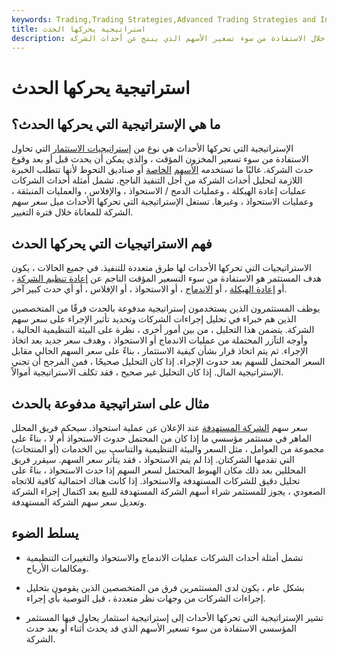 ```yaml
---
keywords: Trading,Trading Strategies,Advanced Trading Strategies and Instruments,Advanced Strategies and Instruments
title: استراتيجية يحركها الحدث
description: الإستراتيجية التي تحركها الأحداث هي إستراتيجية استثمار تسعى إلى توليد قيمة من خلال الاستفادة من سوء تسعير الأسهم الذي ينتج عن أحداث الشركة.
---
```


# استراتيجية يحركها الحدث
## ما هي الإستراتيجية التي يحركها الحدث؟

الإستراتيجية التي تحركها الأحداث هي نوع من [إستراتيجيات الاستثمار](/investmentstrategy) التي تحاول الاستفادة من سوء تسعير المخزون المؤقت ، والذي يمكن أن يحدث قبل أو بعد وقوع حدث الشركة. غالبًا ما تستخدمه [الأسهم](/privateequity) [الخاصة](/privateequity) أو صناديق التحوط لأنها تتطلب الخبرة اللازمة لتحليل أحداث الشركة من أجل التنفيذ الناجح. تشمل أمثلة أحداث الشركات عمليات إعادة الهيكلة ، وعمليات الدمج / الاستحواذ ، والإفلاس ، والعمليات المنبثقة ، وعمليات الاستحواذ ، وغيرها. تستغل الإستراتيجية التي تحركها الأحداث ميل سعر سهم الشركة للمعاناة خلال فترة التغيير.

## فهم الاستراتيجيات التي يحركها الحدث

الاستراتيجيات التي تحركها الأحداث لها طرق متعددة للتنفيذ. في جميع الحالات ، يكون هدف المستثمر هو الاستفادة من سوء التسعير المؤقت الناجم عن [إعادة تنظيم الشركة](/reorganization) ، أو [إعادة الهيكلة](/restructuring) ، أو [الاندماج](/merger) ، أو الاستحواذ ، أو الإفلاس ، أو أي حدث كبير آخر.

يوظف المستثمرون الذين يستخدمون إستراتيجية مدفوعة بالحدث فرقًا من المتخصصين الذين هم خبراء في تحليل إجراءات الشركات وتحديد تأثير الإجراء على سعر سهم الشركة. يتضمن هذا التحليل ، من بين أمور أخرى ، نظرة على البيئة التنظيمية الحالية ، وأوجه التآزر المحتملة من عمليات الاندماج أو الاستحواذ ، وهدف سعر جديد بعد اتخاذ الإجراء. ثم يتم اتخاذ قرار بشأن كيفية الاستثمار ، بناءً على سعر السهم الحالي مقابل السعر المحتمل للسهم بعد حدوث الإجراء. إذا كان التحليل صحيحًا ، فمن المرجح أن تجني الإستراتيجية المال. إذا كان التحليل غير صحيح ، فقد تكلف الاستراتيجية أموالاً.

## مثال على استراتيجية مدفوعة بالحدث

سعر سهم [الشركة المستهدفة](/targetfirm) عند الإعلان عن عملية استحواذ. سيحكم فريق المحلل الماهر في مستثمر مؤسسي ما إذا كان من المحتمل حدوث الاستحواذ أم لا ، بناءً على مجموعة من العوامل ، مثل السعر والبيئة التنظيمية والتناسب بين الخدمات (أو المنتجات) التي تقدمها الشركتان. إذا لم يتم الاستحواذ ، فقد يتأثر سعر السهم. سيقرر فريق المحللين بعد ذلك مكان الهبوط المحتمل لسعر السهم إذا حدث الاستحواذ ، بناءً على تحليل دقيق للشركات المستهدفة والاستحواذ. إذا كانت هناك احتمالية كافية للاتجاه الصعودي ، يجوز للمستثمر شراء أسهم الشركة المستهدفة للبيع بعد اكتمال إجراء الشركة وتعديل سعر سهم الشركة المستهدفة.

## يسلط الضوء

- تشمل أمثلة أحداث الشركات عمليات الاندماج والاستحواذ والتغييرات التنظيمية ومكالمات الأرباح.

- بشكل عام ، يكون لدى المستثمرين فرق من المتخصصين الذين يقومون بتحليل إجراءات الشركات من وجهات نظر متعددة ، قبل التوصية بأي إجراء.

- تشير الإستراتيجية التي تحركها الأحداث إلى إستراتيجية استثمار يحاول فيها المستثمر المؤسسي الاستفادة من سوء تسعير الأسهم الذي قد يحدث أثناء أو بعد حدث الشركة.


